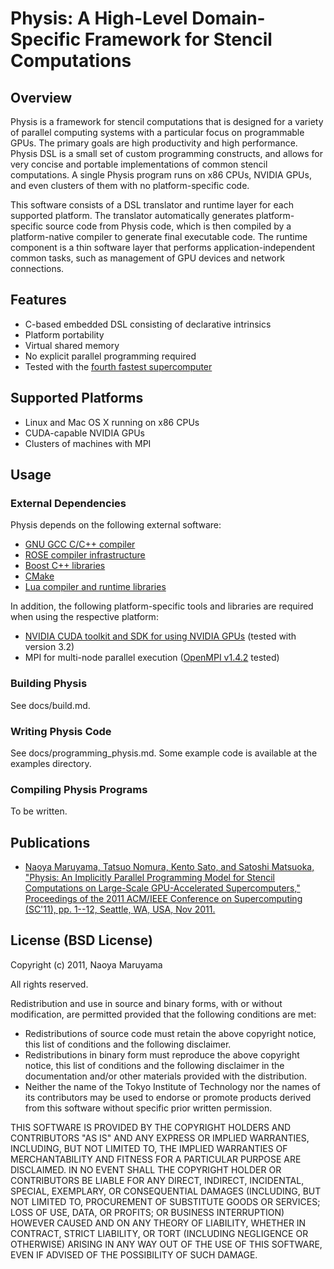 # Physis: A High-Level Domain-Specific Framework for Stencil Computations

## Overview

Physis is a framework for stencil computations that is designed for a
variety of parallel computing systems with a particular focus on
programmable GPUs. The primary goals are high productivity and high
performance. Physis DSL is a small set of custom programming
constructs, and allows for very concise and portable implementations
of common stencil computations. A single Physis program runs on x86
CPUs, NVIDIA GPUs, and even clusters of them with no platform-specific
code.   

This software consists of a DSL translator and runtime layer for each
supported platform. The translator automatically generates platform-specific
source code from Physis code, which is then compiled by a
platform-native compiler to generate final executable code. The
runtime component is a thin software layer that performs
application-independent common tasks, such as management of GPU
devices and network connections. 

## Features

* C-based embedded DSL consisting of declarative intrinsics
* Platform portability
* Virtual shared memory
* No explicit parallel programming required
* Tested with the [fourth fastest supercomputer](http://tsubame.gsic.titech.ac.jp)

## Supported Platforms

* Linux and Mac OS X running on x86 CPUs
* CUDA-capable NVIDIA GPUs
* Clusters of machines with MPI

## Usage

### External Dependencies

Physis depends on the following external software:

* [GNU GCC C/C++ compiler](http://gcc.gnu.org/)
* [ROSE compiler infrastructure](http://www.rosecompiler.org/)
* [Boost C++ libraries](http://www.boost.org/)
* [CMake](http://www.cmake.org/)
* [Lua compiler and runtime libraries](http://www.lua.org)

In addition, the following platform-specific tools and libraries are
required when using the respective platform:

* [NVIDIA CUDA toolkit and SDK for using NVIDIA GPUs](http://developer.nvidia.com/cuda-downloads) (tested with version 3.2)
* MPI for multi-node parallel execution
  ([OpenMPI v1.4.2](http://www.open-mpi.org/) tested)

### Building Physis

See docs/build.md.
  
### Writing Physis Code

See docs/programming_physis.md. Some example code is available at the
examples directory.  

### Compiling Physis Programs

To be written.

## Publications

* [Naoya Maruyama, Tatsuo Nomura, Kento Sato, and Satoshi Matsuoka, "Physis: An Implicitly Parallel Programming Model for Stencil Computations on Large-Scale GPU-Accelerated Supercomputers," Proceedings of the 2011 ACM/IEEE Conference on Supercomputing (SC'11), pp. 1--12, Seattle, WA, USA, Nov 2011.](http://matsu-www.is.titech.ac.jp/~naoya/index.html#sc11physis)

## License (BSD License)

Copyright (c) 2011, Naoya Maruyama

All rights reserved.

Redistribution and use in source and binary forms, with or without
modification, are permitted provided that the following conditions are
met: 

* Redistributions of source code must retain the above copyright
  notice, this list of conditions and the following disclaimer. 
* Redistributions in binary form must reproduce the above copyright
  notice, this list of conditions and the following disclaimer in the
  documentation and/or other materials provided with the
  distribution. 
* Neither the name of the Tokyo Institute of Technology nor the names
  of its contributors may be used to endorse or promote products
  derived from this software without specific prior written
  permission. 

THIS SOFTWARE IS PROVIDED BY THE COPYRIGHT HOLDERS AND CONTRIBUTORS
"AS IS" AND ANY EXPRESS OR IMPLIED WARRANTIES, INCLUDING, BUT NOT
LIMITED TO, THE IMPLIED WARRANTIES OF MERCHANTABILITY AND FITNESS FOR
A PARTICULAR PURPOSE ARE DISCLAIMED. IN NO EVENT SHALL THE COPYRIGHT
HOLDER OR CONTRIBUTORS BE LIABLE FOR ANY DIRECT, INDIRECT, INCIDENTAL,
SPECIAL, EXEMPLARY, OR CONSEQUENTIAL DAMAGES (INCLUDING, BUT NOT
LIMITED TO, PROCUREMENT OF SUBSTITUTE GOODS OR SERVICES; LOSS OF USE,
DATA, OR PROFITS; OR BUSINESS INTERRUPTION) HOWEVER CAUSED AND ON ANY
THEORY OF LIABILITY, WHETHER IN CONTRACT, STRICT LIABILITY, OR TORT
(INCLUDING NEGLIGENCE OR OTHERWISE) ARISING IN ANY WAY OUT OF THE USE
OF THIS SOFTWARE, EVEN IF ADVISED OF THE POSSIBILITY OF SUCH DAMAGE. 
